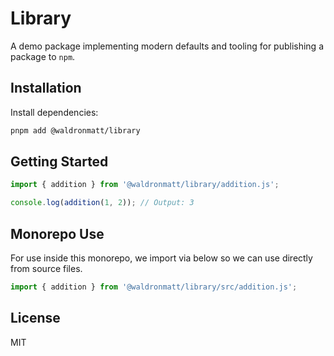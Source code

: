 # Library

A demo package implementing modern defaults and tooling for publishing a package to `npm`.

## Installation

Install dependencies:

```bash
pnpm add @waldronmatt/library
```

## Getting Started

```ts
import { addition } from '@waldronmatt/library/addition.js';

console.log(addition(1, 2)); // Output: 3
```

## Monorepo Use

For use inside this monorepo, we import via below so we can use directly from source files.

```ts
import { addition } from '@waldronmatt/library/src/addition.js';
```

## License

MIT

